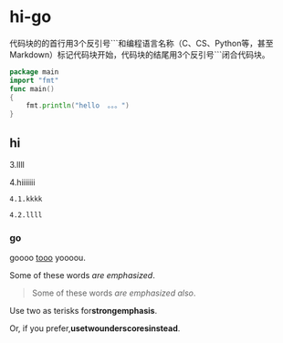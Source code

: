 # hi-go

代码块的的首行用3个反引号\```和编程语言名称（C、CS、Python等，甚至Markdown）标记代码块开始，代码块的结尾用3个反引号```闭合代码块。

```go
package main
import "fmt"
func main()
{
    fmt.println("hello  。。。")
}
```

## hi

3.llll

4.hiiiiiii

    4.1.kkkk

    4.2.llll

### go

goooo [tooo](http://www.baidu.com) yoooou.

Some of these words *are emphasized*.

>Some of these words _are emphasized also_.

Use two as terisks for**strongemphasis**.

Or, if you prefer,__usetwounderscoresinstead__.